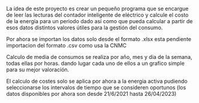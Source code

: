 La idea de este proyecto es crear un pequeño programa que se encargue de leer las lecturas del contador inteligente de eléctrico y calcule el costo de la energía para un periodo dado así como que pueda calcular a partir de esos datos distintos valores útiles para la gestión del consumo.

Por ahora se importan los datos solo desde el formato .xlsx esta pendiente importacion del formato .csv como usa la CNMC

Calculo de media de consumos se realiza por año, mes y dia de la semana, todas ellas por horas.
dando lugar cada uno de ellos a un grafico simple para su mejor valoración.

El calculo de costes solo se aplica por ahora a la energia activa pudiendo seleccionarse
los intervalos de tiempo que se consideren oportunos (los datos disponibles por ahora son desde 21/6/2021 hasta 26/04/2023)


